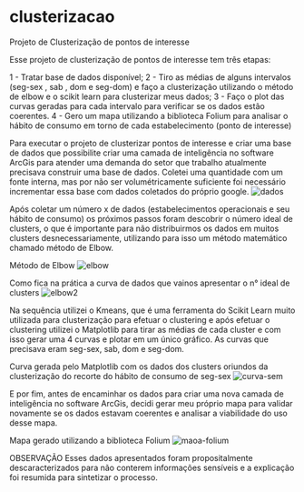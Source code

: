 # clusterizacao
Projeto de Clusterização de pontos de interesse

Esse projeto de clusterização de pontos de interesse tem três etapas:

1 - Tratar base de dados disponível;
2 - Tiro as médias de alguns intervalos (seg-sex , sab , dom e seg-dom) e faço a clusterização utilizando o método de elbow e o scikit learn para clusterizar meus dados;
3 - Faço o plot das curvas geradas para cada intervalo para verificar se os dados estão coerentes.
4 - Gero um mapa utilizando a biblioteca Folium para analisar o hábito de consumo em torno de cada estabelecimento (ponto de interesse)


Para executar o projeto de clusterizar pontos de interesse e criar uma base de dados que possibilite criar uma camada de inteligência no software ArcGis para atender uma demanda 
do setor que trabalho atualmente precisava construir uma base de dados. Coletei uma quantidade com um fonte interna, mas por não ser volumétricamente suficiente foi 
necessário incrementar essa base com dados coletados do próprio google.
![dados](https://user-images.githubusercontent.com/79414503/187421878-fa0428b1-8338-4e63-b293-367b76c15934.JPG)

Após coletar um número x de dados (estabelecimentos operacionais e seu hábito de consumo) os próximos passos foram descobrir o número ideal de clusters, o que é importante para 
não distribuirmos os dados em muitos clusters desnecessariamente, utilizando para isso um método matemático chamado método de Elbow.

Método de Elbow
![elbow](https://user-images.githubusercontent.com/79414503/187422218-5aa0be64-6938-446c-b27c-448cc3495dbf.JPG)

Como fica na prática a curva de dados que vainos apresentar o n° ideal de clusters
![elbow2](https://user-images.githubusercontent.com/79414503/187422726-50863c8b-e456-4570-b744-4d0104ae3cf2.JPG)

Na sequência utilizei o Kmeans, que é uma ferramenta do Scikit Learn muito utilizada para clusterização para efetuar o clustering e após efetuar o clustering utilizei 
o Matplotlib para tirar as médias de cada cluster e com isso gerar uma 4 curvas e plotar em um único gráfico. As curvas 
que precisava eram seg-sex, sab, dom e seg-dom.

Curva gerada pelo Matplotlib com os dados dos clusters oriundos da clusterização do recorte do hábito de consumo de seg-sex
![curva-sem](https://user-images.githubusercontent.com/79414503/187423043-c245e295-34b0-4904-97ef-6e6cf27575c3.JPG)

E por fim, antes de encaminhar os dados para criar uma nova camada de inteligência no software ArcGis, decidi gerar meu próprio mapa para validar novamente se os 
dados estavam coerentes e analisar a viabilidade do uso desse mapa.

Mapa gerado utilizando a biblioteca Folium
![maoa-folium](https://user-images.githubusercontent.com/79414503/187423694-86d5a05c-857b-4481-8587-ac8abc2cb252.JPG)


OBSERVAÇÃO
Esses dados apresentados foram propositalmente descaracterizados para não conterem informações sensíveis e a explicação foi resumida para sintetizar o processo.

